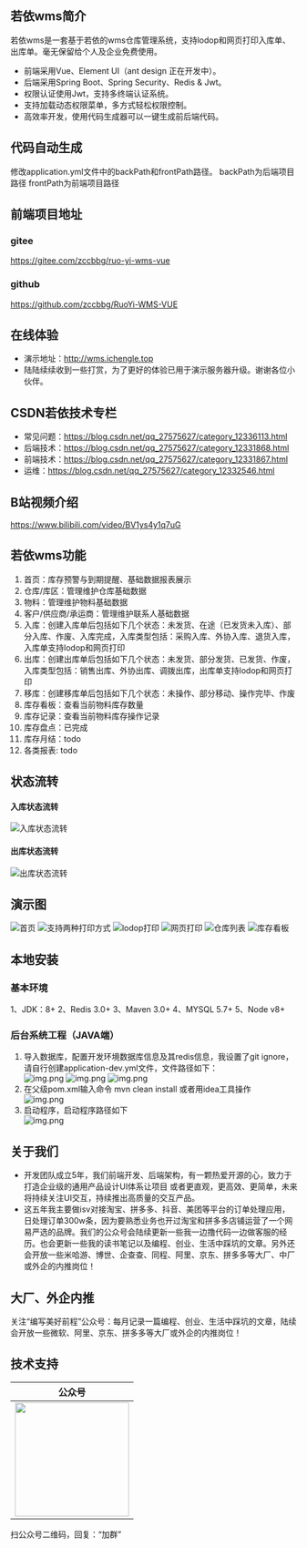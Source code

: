 ## 若依wms简介
若依wms是一套基于若依的wms仓库管理系统，支持lodop和网页打印入库单、出库单。毫无保留给个人及企业免费使用。
* 前端采用Vue、Element UI（ant design 正在开发中）。
* 后端采用Spring Boot、Spring Security、Redis & Jwt。
* 权限认证使用Jwt，支持多终端认证系统。
* 支持加载动态权限菜单，多方式轻松权限控制。
* 高效率开发，使用代码生成器可以一键生成前后端代码。
## 代码自动生成
修改application.yml文件中的backPath和frontPath路径。
backPath为后端项目路径
frontPath为前端项目路径

## 前端项目地址
### gitee
https://gitee.com/zccbbg/ruo-yi-wms-vue
### github
https://github.com/zccbbg/RuoYi-WMS-VUE

## 在线体验
- 演示地址：http://wms.ichengle.top
- 陆陆续续收到一些打赏，为了更好的体验已用于演示服务器升级。谢谢各位小伙伴。

## CSDN若依技术专栏
- 常见问题：https://blog.csdn.net/qq_27575627/category_12336113.html
- 后端技术：https://blog.csdn.net/qq_27575627/category_12331868.html
- 前端技术：https://blog.csdn.net/qq_27575627/category_12331867.html
- 运维：https://blog.csdn.net/qq_27575627/category_12332546.html

## B站视频介绍
https://www.bilibili.com/video/BV1ys4y1q7uG

## 若依wms功能
1. 首页：库存预警与到期提醒、基础数据报表展示
2. 仓库/库区：管理维护仓库基础数据
3. 物料：管理维护物料基础数据
4. 客户/供应商/承运商：管理维护联系人基础数据
5. 入库：创建入库单后包括如下几个状态：未发货、在途（已发货未入库）、部分入库、作废、入库完成，入库类型包括：采购入库、外协入库、退货入库，入库单支持lodop和网页打印
6. 出库：创建出库单后包括如下几个状态：未发货、部分发货、已发货、作废，入库类型包括：销售出库、外协出库、调拨出库，出库单支持lodop和网页打印
7. 移库：创建移库单后包括如下几个状态：未操作、部分移动、操作完毕、作废
8. 库存看板：查看当前物料库存数量
9. 库存记录：查看当前物料库存操作记录
10. 库存盘点：已完成
11. 库存月结：todo
12. 各类报表: todo
## 状态流转
#### 入库状态流转
![入库状态流转](https://oscimg.oschina.net/oscnet/up-6bdb5ad6d8ab236f763300b71cf175d9a99.jpg)
#### 出库状态流转
![出库状态流转](https://oscimg.oschina.net/oscnet/up-55cad3f077f914e357efeaae0b3feecf942.jpg)

## 演示图
![首页](https://oscimg.oschina.net/oscnet/up-89f751967b4145f7da92e23536bf231fbe8.jpg)
![支持两种打印方式](https://oscimg.oschina.net/oscnet/up-6daf90ef19571c7f0e7641ae59c403d8272.jpg)
![lodop打印](https://oscimg.oschina.net/oscnet/up-146d2105ae31a27e497323ad19f8bd0d7bd.jpg)
![网页打印](https://oscimg.oschina.net/oscnet/up-5664440042861199d1f3e60928e0700a9ce.jpg)
![仓库列表](https://oscimg.oschina.net/oscnet/up-a00eb79bee48e481249a12cb5e6c476aaa3.jpg)
![库存看板](https://oscimg.oschina.net/oscnet/up-78990915dfba902384ed4b09e3dc0f0fe05.jpg)

## 本地安装
### 基本环境
1、JDK：8+
2、Redis 3.0+
3、Maven 3.0+
4、MYSQL 5.7+
5、Node v8+

### 后台系统工程（JAVA端）
1. 导入数据库，配置开发环境数据库信息及其redis信息，我设置了git ignore，请自行创建application-dev.yml文件，文件路径如下：  
![img.png](doc/img.png)
![img.png](doc/img2.png)
![img.png](doc/img3.png)
2. 在父级pom.xml输入命令 mvn clean install 或者用idea工具操作  
![img.png](doc/img4.png)
3. 启动程序，启动程序路径如下  
![img.png](doc/img5.png)

## 关于我们
* 开发团队成立5年，我们前端开发、后端架构，有一颗热爱开源的心，致力于打造企业级的通用产品设计UI体系让项目 或者更直观，更高效、更简单，未来将持续关注UI交互，持续推出高质量的交互产品。
* 这五年我主要做isv对接淘宝、拼多多、抖音、美团等平台的订单处理应用，日处理订单300w条，因为要熟悉业务也开过淘宝和拼多多店铺运营了一个网易严选的品牌。我们的公众号会陆续更新一些我一边撸代码一边做客服的经历。也会更新一些我的读书笔记以及编程、创业、生活中踩坑的文章。另外还会开放一些米哈游、博世、企查查、同程、阿里、京东、拼多多等大厂、中厂或外企的内推岗位！

## 大厂、外企内推
关注“编写美好前程”公众号：每月记录一篇编程、创业、生活中踩坑的文章，陆续会开放一些微软、阿里、京东、拼多多等大厂或外企的内推岗位！

## 技术支持

|                    公众号                     |
|:------------------------------------------:|
| <img src="doc/datacall.jpg" width="200px"> |
扫公众号二维码，回复：“加群”